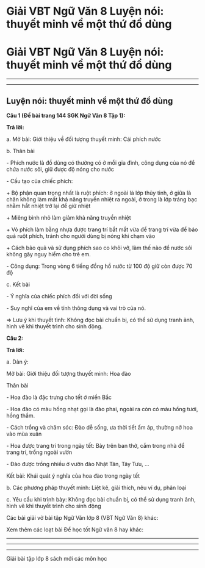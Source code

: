 # Giải VBT Ngữ Văn 8 Luyện nói: thuyết minh về một thứ đồ dùng

# Giải VBT Ngữ Văn 8 Luyện nói: thuyết minh về một thứ đồ dùng

* * *

* * *

## Luyện nói: thuyết minh về một thứ đồ dùng

**Câu 1 (Đề bài trang 144 SGK Ngữ Văn 8 Tập 1):**

**Trả lời:**

a. Mở bài: Giới thiệu về đối tượng thuyết minh: Cái phích nước 

b. Thân bài 

\- Phích nước là đồ dùng có thường có ở mỗi gia đình, công dụng của nó để chứa nước sôi, giữ được độ nóng cho nước 

\- Cấu tạo của chiếc phích: 

\+ Bộ phận quan trọng nhất là ruột phích: ở ngoài là lớp thủy tinh, ở giữa là chân không làm mất khả năng truyền nhiệt ra ngoài, ở trong là lớp tráng bạc nhằm hắt nhiệt trở lại để giữ nhiệt 

\+ Miêng bình nhỏ làm giảm khả năng truyền nhiệt 

\+ Vỏ phích làm bằng nhựa được trang trí bắt mắt vừa để trang trí vừa để bảo quả ruột phích, tránh cho người dùng bị nóng khi chạm vào 

\+ Cách bảo quả và sử dụng phích sao co khỏi vỡ, làm thế nào để nước sôi không gây nguy hiểm cho trẻ em. 

\- Công dụng: Trong vòng 6 tiếng đồng hồ nước từ 100 độ giữ còn được 70 độ 

c. Kết bài 

\- Ý nghĩa của chiếc phích đối với đời sống 

\- Suy nghĩ của em về tính thông dụng và vai trò của nó. 

⇒ Lưu ý khi thuyết tình: Không đọc bài chuẩn bị, có thể sử dụng tranh ảnh, hình vẽ khi thuyết trình cho sinh động. 

**Câu 2:**

**Trả lời:**

a. Dàn ý: 

Mở bài: Giới thiệu đối tượng thuyết minh: Hoa đào 

Thân bài 

\- Hoa đào là đặc trưng cho tết ở miền Bắc 

\- Hoa đào có màu hồng nhạt gọi là đào phai, ngoài ra còn có màu hồng tươi, hồng thắm. 

\- Cách trồng và chăm sóc: Đào dễ sống, ưa thời tiết ấm áp, thường nở hoa vào mùa xuân 

\- Hoa được trang trí trong ngày tết: Bày trên ban thờ, cắm trong nhà để trang trí, trồng ngoài vườn 

\- Đào được trồng nhiều ở vườn đào Nhật Tân, Tây Tưu, ... 

Kết bài: Khái quát ý nghĩa của hoa đào trong ngày tết 

b. Các phương pháp thuyết minh: Liệt kê, giải thích, nêu ví dụ, phân loại 

c. Yêu cầu khi trình bày: Không đọc bài chuẩn bị, có thể sử dụng tranh ảnh, hình vẽ khi thuyết trình cho sinh động 

Các bài giải vở bài tập Ngữ Văn lớp 8 (VBT Ngữ Văn 8) khác:

Xem thêm các loạt bài Để học tốt Ngữ văn 8 hay khác:

* * *

* * *

* * *

Giải bài tập lớp 8 sách mới các môn học

